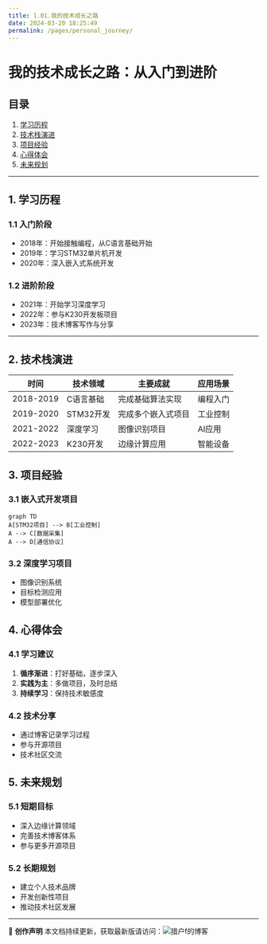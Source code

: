 ```yaml
---
title: 1.01.我的技术成长之路
date: 2024-03-20 18:25:49
permalink: /pages/personal_journey/
---
```


# 我的技术成长之路：从入门到进阶

## 目录
1. [学习历程](#1-学习历程)
2. [技术栈演进](#2-技术栈演进)
3. [项目经验](#3-项目经验)
4. [心得体会](#4-心得体会)
5. [未来规划](#5-未来规划)

---

## 1. 学习历程

### 1.1 入门阶段
- 2018年：开始接触编程，从C语言基础开始
- 2019年：学习STM32单片机开发
- 2020年：深入嵌入式系统开发

### 1.2 进阶阶段
- 2021年：开始学习深度学习
- 2022年：参与K230开发板项目
- 2023年：技术博客写作与分享

---

## 2. 技术栈演进

| 时间 | 技术领域 | 主要成就 | 应用场景 |
|------|----------|----------|----------|
| 2018-2019 | C语言基础 | 完成基础算法实现 | 编程入门 |
| 2019-2020 | STM32开发 | 完成多个嵌入式项目 | 工业控制 |
| 2021-2022 | 深度学习 | 图像识别项目 | AI应用 |
| 2022-2023 | K230开发 | 边缘计算应用 | 智能设备 |

## 3. 项目经验

### 3.1 嵌入式开发项目
```mermaid
graph TD
A[STM32项目] --> B[工业控制]
A --> C[数据采集]
A --> D[通信协议]
```

### 3.2 深度学习项目
- 图像识别系统
- 目标检测应用
- 模型部署优化

## 4. 心得体会

### 4.1 学习建议
1. **循序渐进**：打好基础，逐步深入
2. **实践为主**：多做项目，及时总结
3. **持续学习**：保持技术敏感度

### 4.2 技术分享
- 通过博客记录学习过程
- 参与开源项目
- 技术社区交流

## 5. 未来规划

### 5.1 短期目标
- 深入边缘计算领域
- 完善技术博客体系
- 参与更多开源项目

### 5.2 长期规划
- 建立个人技术品牌
- 开发创新性项目
- 推动技术社区发展

---

📌 **创作声明**
本文档持续更新，获取最新版请访问：![猎户f的博客](https://liehuf.github.io/liehuf-notes) 